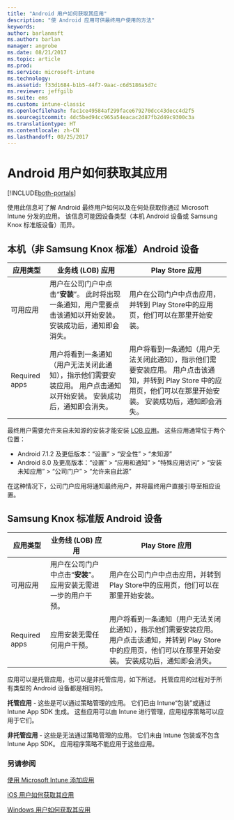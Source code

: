 ```yaml
---
title: "Android 用户如何获取其应用"
description: "使 Android 应用可供最终用户使用的方法"
keywords: 
author: barlanmsft
ms.author: barlan
manager: angrobe
ms.date: 08/21/2017
ms.topic: article
ms.prod: 
ms.service: microsoft-intune
ms.technology: 
ms.assetid: f33d1684-b1b5-44f7-9aac-c6d5186a5d7c
ms.reviewer: jeffgilb
ms.suite: ems
ms.custom: intune-classic
ms.openlocfilehash: fac1ce49584af299face679270dcc43decc4d2f5
ms.sourcegitcommit: 4dc5bed94cc965a54eacac2d87fb2d49c9300c3a
ms.translationtype: HT
ms.contentlocale: zh-CN
ms.lasthandoff: 08/25/2017
---
```

# <a name="how-your-android-users-get-their-apps"></a>Android 用户如何获取其应用

[!INCLUDE[both-portals](./includes/note-for-both-portals.md)]

使用此信息可了解 Android 最终用户如何以及在何处获取你通过 Microsoft Intune 分发的应用。 该信息可能因设备类型（本机 Android 设备或 Samsung Knox 标准版设备）而异。

## <a name="native-non-samsung-knox-standard-android-devices"></a>本机（非 Samsung Knox 标准）Android 设备

| 应用类型 | 业务线 (LOB) 应用 | Play Store 应用  |
| ------------- |-------------| -----|
| 可用应用      | 用户在公司门户中点击“**安装**”。 此时将出现一条通知，用户需要点击该通知以开始安装。 安装成功后，通知即会消失。 | 用户在公司门户中点击应用，并转到 Play Store中的应用页，他们可以在那里开始安装。|
| Required apps      | 用户将看到一条通知（用户无法关闭此通知），指示他们需要安装应用。 用户点击通知以开始安装。 安装成功后，通知即会消失。    | 用户将看到一条通知（用户无法关闭此通知），指示他们需要安装应用。 用户点击该通知，并转到 Play Store 中的应用页，他们可以在那里开始安装。 安装成功后，通知即会消失。 |

最终用户需要允许来自未知源的安装才能安装 [LOB 应用](lob-apps-android.md)。 这些应用通常位于两个位置：

* Android 7.1.2 及更低版本：“设置” > “安全性” > “未知源”
* Android 8.0 及更高版本：“设置” > “应用和通知” > “特殊应用访问” > “安装未知应用” > “公司门户” > “允许来自此源”

在这种情况下，公司门户应用将通知最终用户，并将最终用户直接引导至相应设置。 


## <a name="samsung-knox-standard-android-devices"></a>Samsung Knox 标准版 Android 设备

| 应用类型 | 业务线 (LOB) 应用 | Play Store 应用  |
| ------------- |-------------| -----|
| 可用应用      | 用户在公司门户中点击“**安装**”。 应用安装无需进一步的用户干预。 | 用户在公司门户中点击应用，并转到 Play Store中的应用页，他们可以在那里开始安装。|
| Required apps      | 应用安装无需任何用户干预。    | 用户将看到一条通知（用户无法关闭此通知），指示他们需要安装应用。 用户点击该通知，并转到 Play Store 中的应用页，他们可以在那里开始安装。 安装成功后，通知即会消失。 |

应用可以是托管应用，也可以是非托管应用，如下所述。 托管应用的过程对于所有类型的 Android 设备都是相同的。

**托管应用** - 这些是可以通过策略管理的应用。 它们已由 Intune“包装”或通过 Intune App SDK 生成。 这些应用可以由 Intune 进行管理，应用程序策略可以应用于它们。

**非托管应用** - 这些是无法通过策略管理的应用。 它们未由 Intune 包装或不包含 Intune App SDK。 应用程序策略不能应用于这些应用。

### <a name="see-also"></a>另请参阅
[使用 Microsoft Intune 添加应用](apps-add.md)

[iOS 用户如何获取其应用](end-user-apps-ios.md)

[Windows 用户如何获取其应用](end-user-apps-windows.md)
